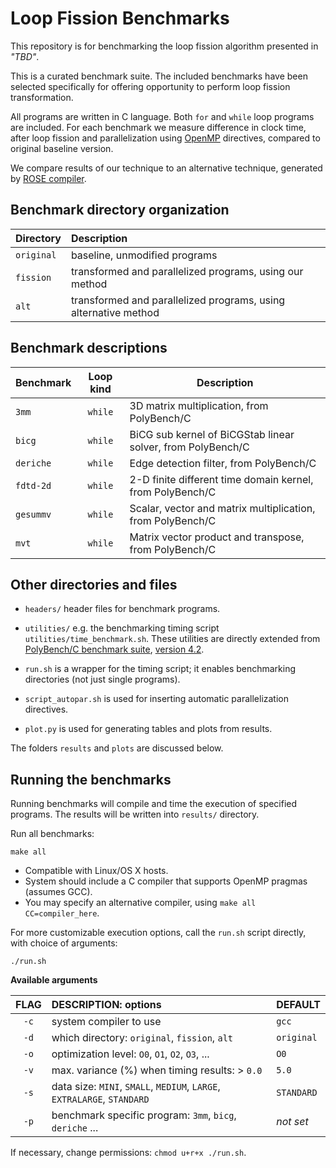 # Loop Fission Benchmarks

This repository is for benchmarking the loop fission algorithm presented in _"TBD"_.

This is a curated benchmark suite. The included benchmarks have been selected specifically for 
offering opportunity to perform loop fission transformation. 

All programs are written in C language. Both `for` and `while` loop programs are included. 
For each benchmark we measure difference in clock time, after loop fission and parallelization using 
[OpenMP](https://www.openmp.org/) directives, compared to original baseline version. 

We compare results of our technique to an alternative technique, generated by 
[ROSE compiler](http://rosecompiler.org/).

## Benchmark directory organization

| Directory  | Description                                                     |
|:-----------|:----------------------------------------------------------------|
| `original` | baseline, unmodified programs                                   | 
| `fission`  | transformed and parallelized programs, using our method         |
| `alt`      | transformed and parallelized programs, using alternative method |

## Benchmark descriptions

| Benchmark | Loop kind | Description                                                 |
|-----------|:---------:|-------------------------------------------------------------|
| `3mm`     |  `while`  | 3D matrix multiplication, from PolyBench/C                  | 
| `bicg`    |  `while`  | BiCG sub kernel of BiCGStab linear solver, from PolyBench/C | 
| `deriche` |  `while`  | Edge detection filter, from PolyBench/C                     | 
| `fdtd-2d` |  `while`  | 2-D finite different time domain kernel, from PolyBench/C   | 
| `gesummv` |  `while`  | Scalar, vector and matrix multiplication, from PolyBench/C  | 
| `mvt`     |  `while`  | Matrix vector product and transpose, from PolyBench/C       | 

## Other directories and files

* `headers/` header files for benchmark programs.

* `utilities/` e.g. the benchmarking timing script `utilities/time_benchmark.sh`. 
   These utilities are directly extended from  
   [PolyBench/C benchmark suite](http://web.cse.ohio-state.edu/~pouchet.2/software/polybench/), 
   [version 4.2](https://sourceforge.net/projects/polybench/files/).

* `run.sh` is a wrapper for the timing script; it enables benchmarking directories (not just single programs).

* `script_autopar.sh` is used for inserting automatic parallelization directives. 
  
* `plot.py` is used for generating tables and plots from results.

The folders `results` and `plots` are discussed below.


## Running the benchmarks

Running benchmarks will compile and time the execution of specified programs.
The results will be written into `results/` directory. 

Run all benchmarks:

```text
make all
```

- Compatible with Linux/OS X hosts.
- System should include a C compiler that supports OpenMP pragmas (assumes GCC).
- You may specify an alternative compiler, using `make all CC=compiler_here`.

For more customizable execution options, call the `run.sh` script directly, with choice of arguments: 
       
```text
./run.sh 
```

**Available arguments**

| FLAG | DESCRIPTION: options                                                      | DEFAULT     |
|:----:|:--------------------------------------------------------------------------|:------------|
| `-c` | system compiler to use                                                    | `gcc`       |
| `-d` | which directory:  `original`, `fission`, `alt`                            | `original`  | 
| `-o` | optimization level: `O0`, `O1`, `O2`, `O3`, ...                           | `O0`        |
| `-v` | max. variance (%) when timing results: > `0.0`                            | `5.0`       |
| `-s` | data size: `MINI`, `SMALL`, `MEDIUM`, `LARGE`, `EXTRALARGE`, `STANDARD`   | `STANDARD`  |
| `-p` | benchmark specific program: `3mm`, `bicg`, `deriche` ...                  | _not set_   |

If necessary, change permissions: `chmod u+r+x ./run.sh`.


